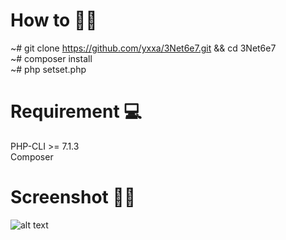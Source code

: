 # How to 🐱‍👤
~# git clone https://github.com/yxxa/3Net6e7.git && cd 3Net6e7<br>
~# composer install<br>
~# php setset.php<br>

# Requirement 💻
PHP-CLI >= 7.1.3<br>
Composer

# Screenshot 🎉✨
![alt text](https://raw.githubusercontent.com/yxxa/3Net6e7/master/ss.png?token=AGD2T3Y54EPKKNRNKNKK3GC44AUUA)
